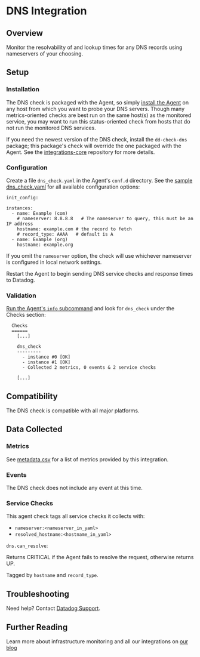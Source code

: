 # DNS Integration

## Overview

Monitor the resolvability of and lookup times for any DNS records using nameservers of your choosing.

## Setup
### Installation

The DNS check is packaged with the Agent, so simply [install the Agent](https://app.datadoghq.com/account/settings#agent) on any host from which you want to probe your DNS servers. Though many metrics-oriented checks are best run on the same host(s) as the monitored service, you may want to run this status-oriented check from hosts that do not run the monitored DNS services.

If you need the newest version of the DNS check, install the `dd-check-dns` package; this package's check will override the one packaged with the Agent. See the [integrations-core](https://github.com/DataDog/integrations-core#installing-the-integrations) repository for more details.

### Configuration

Create a file `dns_check.yaml` in the Agent's `conf.d` directory. See the [sample dns_check.yaml](https://github.com/DataDog/integrations-core/blob/master/dns_check/conf.yaml.example) for all available configuration options:

```
init_config:

instances:
  - name: Example (com)
    # nameserver: 8.8.8.8   # The nameserver to query, this must be an IP address
    hostname: example.com # the record to fetch
    # record_type: AAAA   # default is A
  - name: Example (org)
    hostname: example.org
```

If you omit the `nameserver` option, the check will use whichever nameserver is configured in local network settings.

Restart the Agent to begin sending DNS service checks and response times to Datadog.

### Validation

[Run the Agent's `info` subcommand](https://help.datadoghq.com/hc/en-us/articles/203764635-Agent-Status-and-Information) and look for `dns_check` under the Checks section:

```
  Checks
  ======
    [...]

    dns_check
    ---------
      - instance #0 [OK]
      - instance #1 [OK]
      - Collected 2 metrics, 0 events & 2 service checks

    [...]
```

## Compatibility

The DNS check is compatible with all major platforms.

## Data Collected
### Metrics

See [metadata.csv](https://github.com/DataDog/integrations-core/blob/master/dns_check/metadata.csv) for a list of metrics provided by this integration.

### Events
The DNS check does not include any event at this time.

### Service Checks
This agent check tags all service checks it collects with:

  * `nameserver:<nameserver_in_yaml>`
  * `resolved_hostname:<hostname_in_yaml>`
  
`dns.can_resolve`:

Returns CRITICAL if the Agent fails to resolve the request, otherwise returns UP.

Tagged by `hostname` and `record_type`.

## Troubleshooting
Need help? Contact [Datadog Support](http://docs.datadoghq.com/help/).

## Further Reading
Learn more about infrastructure monitoring and all our integrations on [our blog](https://www.datadoghq.com/blog/)
